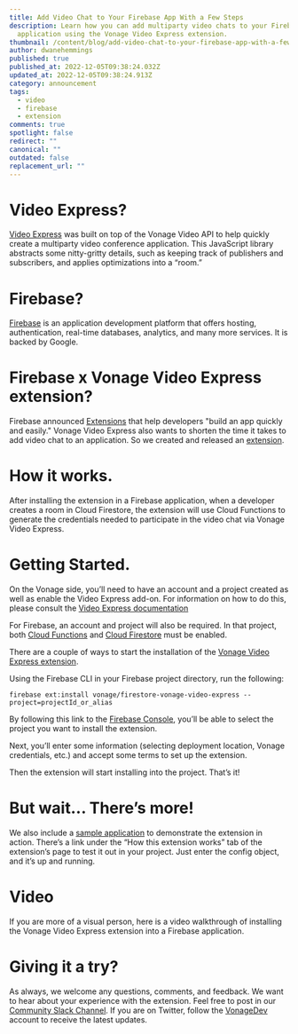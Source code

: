 ```yaml
---
title: Add Video Chat to Your Firebase App With a Few Steps
description: Learn how you can add multiparty video chats to your Firebase
  application using the Vonage Video Express extension.
thumbnail: /content/blog/add-video-chat-to-your-firebase-app-with-a-few-steps/videochat_firebaseapp.png
author: dwanehemmings
published: true
published_at: 2022-12-05T09:38:24.032Z
updated_at: 2022-12-05T09:38:24.913Z
category: announcement
tags:
  - video
  - firebase
  - extension
comments: true
spotlight: false
redirect: ""
canonical: ""
outdated: false
replacement_url: ""
---
```

# Video Express?

[Video Express](https://tokbox.com/developer/video-express/) was built on top of the Vonage Video API to help quickly create a multiparty video conference application. This JavaScript library abstracts some nitty-gritty details, such as keeping track of publishers and subscribers, and applies optimizations into a “room.”

# Firebase?

[Firebase](https://firebase.google.com/) is an application development platform that offers hosting, authentication, real-time databases, analytics, and many more services. It is backed by Google.

# Firebase x Vonage Video Express extension?

Firebase announced [Extensions](https://extensions.dev/) that help developers "build an app quickly and easily." Vonage Video Express also wants to shorten the time it takes to add video chat to an application. So we created and released an [extension](https://extensions.dev/extensions/vonage/firestore-vonage-video-express).

# How it works.

After installing the extension in a Firebase application, when a developer creates a room in Cloud Firestore, the extension will use Cloud Functions to generate the credentials needed to participate in the video chat via Vonage Video Express.

# Getting Started.

On the Vonage side, you’ll need to have an account and a project created as well as enable the Video Express add-on. For information on how to do this, please consult the [Video Express documentation](https://tokbox.com/developer/video-express/)

For Firebase, an account and project will also be required. In that project, both [Cloud Functions](https://console.firebase.google.com/project/_/functions) and [Cloud Firestore](https://console.firebase.google.com/project/_/firestore) must be enabled.

There are a couple of ways to start the installation of the [Vonage Video Express extension](https://extensions.dev/extensions/vonage/firestore-vonage-video-express).

Using the Firebase CLI in your Firebase project directory, run the following:

```
firebase ext:install vonage/firestore-vonage-video-express --project=projectId_or_alias
```

By following this link to the [Firebase Console](https://console.firebase.google.com/project/_/extensions/install?ref=vonage/firestore-vonage-video-express), you’ll be able to select the project you want to install the extension.

Next, you’ll enter some information (selecting deployment location, Vonage credentials, etc.) and accept some terms to set up the extension.

Then the extension will start installing into the project. That’s it!

# But wait... There’s more!

We also include a [sample application](https://github.com/Vonage/vonage-firebase-extensions/tree/main/demos) to demonstrate the extension in action. There’s a link under the “How this extension works” tab of the extension’s page to test it out in your project. Just enter the config object, and it’s up and running.

# Video

If you are more of a visual person, here is a video walkthrough of installing the Vonage Video Express extension into a Firebase application.

<youtube id="ZCLo47Toc40"></youtube>

# Giving it a try?

As always, we welcome any questions, comments, and feedback. We want to hear about your experience with the extension. Feel free to post in our [Community Slack Channel](https://developer.vonage.com/community/slack). If you are on Twitter, follow the [VonageDev](https://twitter.com/vonagedev) account to receive the latest updates.